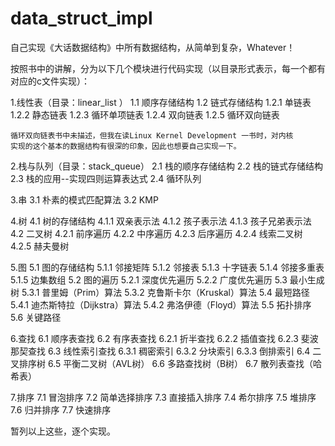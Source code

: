 data_struct_impl
================

自己实现《大话数据结构》中所有数据结构，从简单到复杂，Whatever！

按照书中的讲解，分为以下几个模块进行代码实现（以目录形式表示，每一个都有对应的c文件实现）：

1.线性表（目录：linear_list ）
  1.1 顺序存储结构
  1.2 链式存储结构
    1.2.1 单链表
    1.2.2 静态链表
    1.2.3 循环单项链表
    1.2.4 双向链表
    1.2.5 循环双向链表
    
    循环双向链表书中未描述，但我在读Linux Kernel Development 一书时，对内核
    实现的这个基本的数据结构有很深的印象，因此也想要自己实现一下。

2.栈与队列（目录：stack_queue）
  2.1 栈的顺序存储结构
  2.2 栈的链式存储结构
  2.3 栈的应用--实现四则运算表达式
  2.4 循环队列

3.串
  3.1 朴素的模式匹配算法
  3.2 KMP

4.树
  4.1 树的存储结构
    4.1.1 双亲表示法
    4.1.2 孩子表示法
    4.1.3 孩子兄弟表示法
  4.2 二叉树
    4.2.1 前序遍历
    4.2.2 中序遍历
    4.2.3 后序遍历
    4.2.4 线索二叉树
    4.2.5 赫夫曼树
 
5.图
  5.1 图的存储结构
    5.1.1 邻接矩阵
    5.1.2 邻接表
    5.1.3 十字链表
    5.1.4 邻接多重表
    5.1.5 边集数组
  5.2 图的遍历
    5.2.1 深度优先遍历
    5.2.2 广度优先遍历
  5.3 最小生成树
    5.3.1 普里姆（Prim）算法
    5.3.2 克鲁斯卡尔（Kruskal）算法
  5.4 最短路径
    5.4.1 迪杰斯特拉（Dijkstra）算法
    5.4.2 弗洛伊德（Floyd）算法
  5.5 拓扑排序
  5.6 关键路径

6.查找
  6.1 顺序表查找
  6.2 有序表查找
    6.2.1 折半查找
    6.2.2 插值查找
    6.2.3 斐波那契查找
  6.3 线性索引查找
    6.3.1 稠密索引
    6.3.2 分块索引
    6.3.3 倒排索引
  6.4 二叉排序树
  6.5 平衡二叉树（AVL树）
  6.6 多路查找树（B树）
  6.7 散列表查找（哈希表）

7.排序
  7.1 冒泡排序
  7.2 简单选择排序
  7.3 直接插入排序
  7.4 希尔排序
  7.5 堆排序
  7.6 归并排序
  7.7 快速排序

暂列以上这些，逐个实现。
